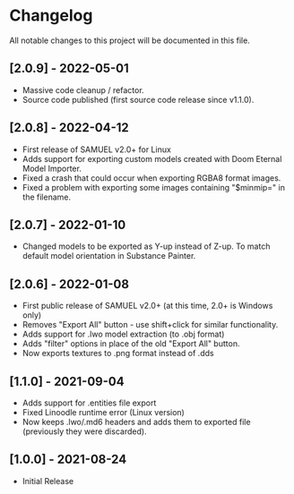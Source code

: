 # Changelog
All notable changes to this project will be documented in this file.

## [2.0.9] - 2022-05-01

- Massive code cleanup / refactor.
- Source code published (first source code release since v1.1.0).

## [2.0.8] - 2022-04-12

- First release of SAMUEL v2.0+ for Linux
- Adds support for exporting custom models created with Doom Eternal Model Importer.
- Fixed a crash that could occur when exporting RGBA8 format images.
- Fixed a problem with exporting some images containing "$minmip=" in the filename.

## [2.0.7] - 2022-01-10

- Changed models to be exported as Y-up instead of Z-up. To match default model orientation in Substance Painter.

## [2.0.6] - 2022-01-08

- First public release of SAMUEL v2.0+ (at this time, 2.0+ is Windows only)
- Removes "Export All" button - use shift+click for similar functionality.
- Adds support for .lwo model extraction (to .obj format)
- Adds "filter" options in place of the old "Export All" button.
- Now exports textures to .png format instead of .dds

## [1.1.0] - 2021-09-04

- Adds support for .entities file export
- Fixed Linoodle runtime error (Linux version)
- Now keeps .lwo/.md6 headers and adds them to exported file (previously they were discarded).

## [1.0.0] - 2021-08-24

- Initial Release

